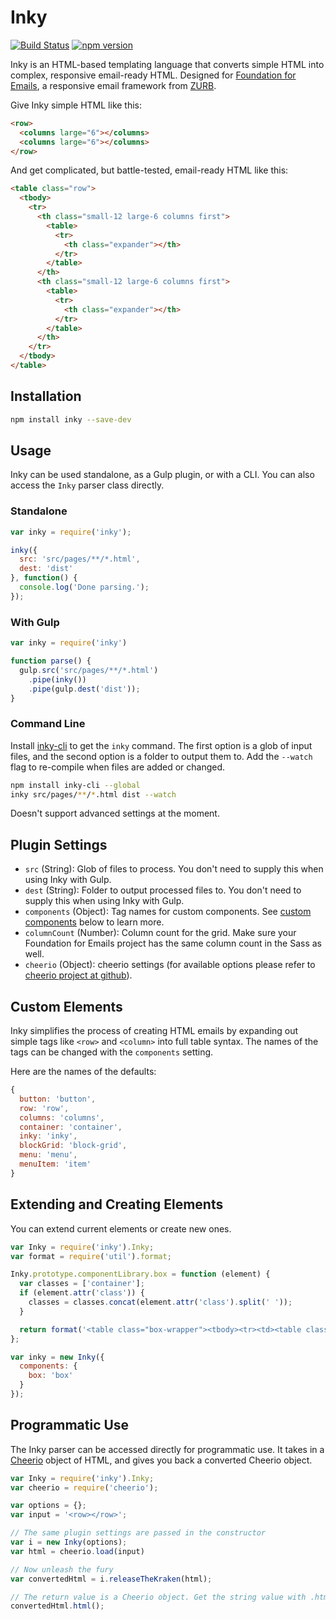 # Inky

[![Build Status](https://travis-ci.org/zurb/inky.svg?branch=master)](https://travis-ci.org/zurb/inky) [![npm version](https://badge.fury.io/js/inky.svg)](https://badge.fury.io/js/inky)

Inky is an HTML-based templating language that converts simple HTML into complex, responsive email-ready HTML. Designed for [Foundation for Emails](http://foundation.zurb.com/emails), a responsive email framework from [ZURB](http://zurb.com).

Give Inky simple HTML like this:

```html
<row>
  <columns large="6"></columns>
  <columns large="6"></columns>
</row>
```

And get complicated, but battle-tested, email-ready HTML like this:

```html
<table class="row">
  <tbody>
    <tr>
      <th class="small-12 large-6 columns first">
        <table>
          <tr>
            <th class="expander"></th>
          </tr>
        </table>
      </th>
      <th class="small-12 large-6 columns first">
        <table>
          <tr>
            <th class="expander"></th>
          </tr>
        </table>
      </th>
    </tr>
  </tbody>
</table>
```

## Installation

```bash
npm install inky --save-dev
```

## Usage

Inky can be used standalone, as a Gulp plugin, or with a CLI. You can also access the `Inky` parser class directly.

### Standalone

```js
var inky = require('inky');

inky({
  src: 'src/pages/**/*.html',
  dest: 'dist'
}, function() {
  console.log('Done parsing.');
});
```

### With Gulp

```js
var inky = require('inky')

function parse() {
  gulp.src('src/pages/**/*.html')
    .pipe(inky())
    .pipe(gulp.dest('dist'));
}
```

### Command Line

Install [inky-cli](https://github.com/zurb/inky-cli) to get the `inky` command. The first option is a glob of input files, and the second option is a folder to output them to. Add the `--watch` flag to re-compile when files are added or changed.

```bash
npm install inky-cli --global
inky src/pages/**/*.html dist --watch
```

Doesn't support advanced settings at the moment.

## Plugin Settings

- `src` (String): Glob of files to process. You don't need to supply this when using Inky with Gulp.
- `dest` (String): Folder to output processed files to. You don't need to supply this when using Inky with Gulp.
- `components` (Object): Tag names for custom components. See [custom components](#custom-components) below to learn more.
- `columnCount` (Number): Column count for the grid. Make sure your Foundation for Emails project has the same column count in the Sass as well.
- `cheerio` (Object): cheerio settings (for available options please refer to [cheerio project at github](https://github.com/cheeriojs/cheerio)).

## Custom Elements

Inky simplifies the process of creating HTML emails by expanding out simple tags like `<row>` and `<column>` into full table syntax. The names of the tags can be changed with the `components` setting.

Here are the names of the defaults:

```js
{
  button: 'button',
  row: 'row',
  columns: 'columns',
  container: 'container',
  inky: 'inky',
  blockGrid: 'block-grid',
  menu: 'menu',
  menuItem: 'item'
}
```

## Extending and Creating Elements

You can extend current elements or create new ones.

```js
var Inky = require('inky').Inky;
var format = require('util').format;

Inky.prototype.componentLibrary.box = function (element) {
  var classes = ['container'];
  if (element.attr('class')) {
    classes = classes.concat(element.attr('class').split(' '));
  }

  return format('<table class="box-wrapper"><tbody><tr><td><table class="%s"><tbody><tr><td>%s</td></tr></tbody></table></td></tr></tbody></table>', classes.join(' '), element.html());
};

var inky = new Inky({
  components: {
    box: 'box'
  }
});
```

## Programmatic Use

The Inky parser can be accessed directly for programmatic use. It takes in a [Cheerio](https://github.com/cheeriojs/cheerio) object of HTML, and gives you back a converted Cheerio object.

```js
var Inky = require('inky').Inky;
var cheerio = require('cheerio');

var options = {};
var input = '<row></row>';

// The same plugin settings are passed in the constructor
var i = new Inky(options);
var html = cheerio.load(input)

// Now unleash the fury
var convertedHtml = i.releaseTheKraken(html);

// The return value is a Cheerio object. Get the string value with .html()
convertedHtml.html();
```
